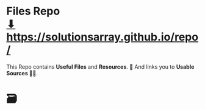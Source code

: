 # Files Repo <br> <a href="https://solutionsarray.github.io/files/" target="_blank">⬇</a> <br> <a href="https://solutionsarray.github.io/files/" target="_blank">https://solutionsarray.github.io/repo/</a>
This Repo contains <b>Useful Files</b> and <b>Resources</b>. 🔗 And links you to <b>Usable Sources 🕵️‍♂️</b>.
<h1>🗃️</h1>

